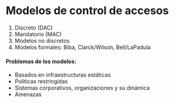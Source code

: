 # Modelos de control de accesos

1. Discreto (DAC)
1. Mandatorio (MAC)
1. Modelos no discretos
1. Modelos formales: Biba, Clarck/Wilson, Bell/LaPadula

#### Problemas de los modelos:

- Basados en infraestructuras estáticas
- Políticas restringidas
- Sistemas corporativos, organizaciones y su dinámica
- Amenazas

